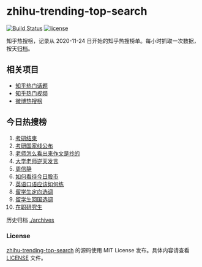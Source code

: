 # zhihu-trending-top-search

[![Build Status](https://github.com/justjavac/zhihu-trending-top-search/workflows/ci/badge.svg?branch=main)](https://github.com/justjavac/zhihu-trending-top-search/actions)
[![license](https://img.shields.io/github/license/justjavac/zhihu-trending-top-search)](https://github.com/justjavac/zhihu-trending-top-search/blob/main/LICENSE)

知乎热搜榜，记录从 2020-11-24 日开始的知乎热搜榜单。每小时抓取一次数据，按天[归档](./archives)。

## 相关项目

- [知乎热门话题](https://github.com/justjavac/zhihu-trending-hot-questions)
- [知乎热门视频](https://github.com/justjavac/zhihu-trending-hot-video)
- [微博热搜榜](https://github.com/justjavac/weibo-trending-hot-search)

## 今日热搜榜

<!-- BEGIN -->
<!-- 最后更新时间 Mon Jan 01 2024 18:08:04 GMT+0800 (China Standard Time) -->

1. [考研结束](https://www.zhihu.com/search?q=%E8%80%83%E7%A0%94%E7%BB%93%E6%9D%9F)
1. [考研国家线公布](https://www.zhihu.com/search?q=%E8%80%83%E7%A0%94%E5%9B%BD%E5%AE%B6%E7%BA%BF%E5%85%AC%E5%B8%83)
1. [老师怎么看出来作文是抄的](https://www.zhihu.com/search?q=%E8%80%81%E5%B8%88%E6%80%8E%E4%B9%88%E7%9C%8B%E5%87%BA%E6%9D%A5%E4%BD%9C%E6%96%87%E6%98%AF%E6%8A%84%E7%9A%84)
1. [大学老师逆天发言](https://www.zhihu.com/search?q=%E5%A4%A7%E5%AD%A6%E8%80%81%E5%B8%88%E9%80%86%E5%A4%A9%E5%8F%91%E8%A8%80)
1. [周信静](https://www.zhihu.com/search?q=%E5%91%A8%E4%BF%A1%E9%9D%99)
1. [如何看待今日股市](https://www.zhihu.com/search?q=%E5%A6%82%E4%BD%95%E7%9C%8B%E5%BE%85%E4%BB%8A%E6%97%A5%E8%82%A1%E5%B8%82)
1. [英语口语应该如何练](https://www.zhihu.com/search?q=%E8%8B%B1%E8%AF%AD%E5%8F%A3%E8%AF%AD%E5%BA%94%E8%AF%A5%E5%A6%82%E4%BD%95%E7%BB%83)
1. [留学生定向选调](https://www.zhihu.com/search?q=%E7%95%99%E5%AD%A6%E7%94%9F%E5%AE%9A%E5%90%91%E9%80%89%E8%B0%83)
1. [留学生回国选调](https://www.zhihu.com/search?q=%E7%95%99%E5%AD%A6%E7%94%9F%E5%9B%9E%E5%9B%BD%E9%80%89%E8%B0%83)
1. [在职研究生](https://www.zhihu.com/search?q=%E5%9C%A8%E8%81%8C%E7%A0%94%E7%A9%B6%E7%94%9F)

<!-- END -->

历史归档 [./archives](./archives)

### License

[zhihu-trending-top-search](https://github.com/justjavac/zhihu-trending-top-search) 的源码使用 MIT License
发布。具体内容请查看 [LICENSE](./LICENSE) 文件。
